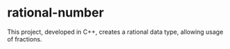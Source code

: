 # rational-number
This project, developed in C++, creates a rational data type, allowing usage of fractions.
